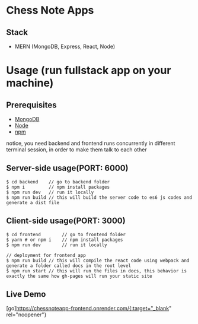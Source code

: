# Chess Note Apps

## Stack

- MERN (MongoDB, Express, React, Node)

# Usage (run fullstack app on your machine)

## Prerequisites

- [MongoDB](https://www.mongodb.com/)
- [Node](https://nodejs.org/en/download/)
- [npm](https://nodejs.org/en/download/package-manager/)

notice, you need backend and frontend runs concurrently in different terminal session, in order to make them talk to each other

## Server-side usage(PORT: 6000)

```terminal
$ cd backend    // go to backend folder
$ npm i         // npm install packages
$ npm run dev   // run it locally
$ npm run build // this will build the server code to es6 js codes and generate a dist file
```

## Client-side usage(PORT: 3000)

```terminal
$ cd frontend        // go to frontend folder
$ yarn # or npm i    // npm install packages
$ npm run dev        // run it locally

// deployment for frontend app
$ npm run build // this will compile the react code using webpack and generate a folder called docs in the root level
$ npm run start // this will run the files in docs, this behavior is exactly the same how gh-pages will run your static site
```

## Live Demo

[go]https://chessnoteapp-frontend.onrender.com/{:target="_blank" rel="noopener"}

